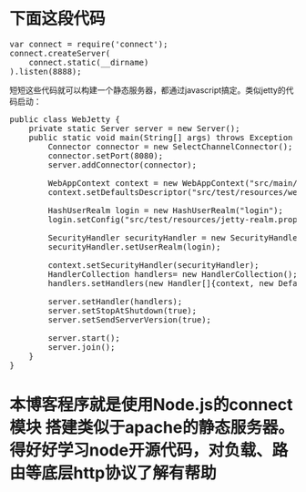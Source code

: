 下面这段代码
===========

<pre class="prettyprint">
var connect = require('connect');
connect.createServer(
    connect.static(__dirname)
).listen(8888);
</pre>

短短这些代码就可以构建一个静态服务器，都通过javascript搞定。类似jetty的代码启动：<br>
<pre class="prettyprint">
public class WebJetty {
	private static Server server = new Server();
	public static void main(String[] args) throws Exception {
		Connector connector = new SelectChannelConnector();
		connector.setPort(8080);
		server.addConnector(connector);

		WebAppContext context = new WebAppContext("src/main/webapp", "/web");
		context.setDefaultsDescriptor("src/test/resources/webdefault.xml");

		HashUserRealm login = new HashUserRealm("login");
		login.setConfig("src/test/resources/jetty-realm.properties");

		SecurityHandler securityHandler = new SecurityHandler();
		securityHandler.setUserRealm(login);

		context.setSecurityHandler(securityHandler);
		HandlerCollection handlers= new HandlerCollection();
		handlers.setHandlers(new Handler[]{context, new DefaultHandler()});

		server.setHandler(handlers);
		server.setStopAtShutdown(true);
		server.setSendServerVersion(true);

		server.start();
		server.join();
	}
}
</pre>

本博客程序就是使用Node.js的connect模块 搭建类似于apache的静态服务器。
得好好学习node开源代码，对负载、路由等底层http协议了解有帮助
===============

